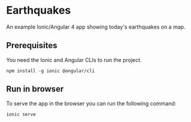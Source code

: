 # Earthquakes
An example Ionic/Angular 4 app showing today's earthquakes on a map.

## Prerequisites
You need the Ionic and Angular CLIs to run the project.
```
npm install -g ionic @angular/cli
```

## Run in browser
To serve the app in the browser you can run the following command:
```
ionic serve
```